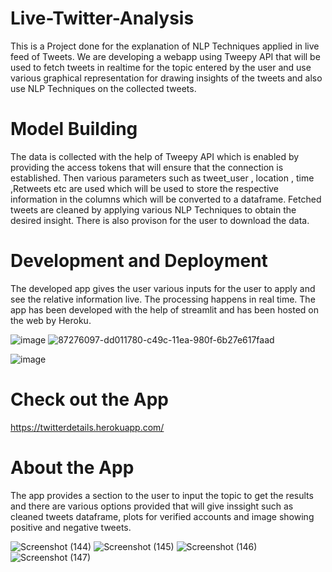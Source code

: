 # Live-Twitter-Analysis
This is a Project done for the explanation of NLP Techniques applied in live feed of Tweets.
We are developing a webapp using Tweepy API that will be used to fetch tweets in realtime for the topic entered by the user and use various graphical representation for drawing insights of the tweets and also use NLP Techniques on the collected tweets.

# Model Building

The data is collected with the help of Tweepy API which is enabled by providing the access tokens that will ensure that the connection is established. Then various parameters such as tweet_user , location , time ,Retweets etc  are used which will be used to store the respective information in the columns which will be converted to a dataframe.
Fetched tweets are cleaned by applying various NLP Techniques to obtain the desired insight. There is also provison for the user to download the data.

# Development and Deployment

The developed app gives the user various inputs for the user to apply and see the relative information live. 
The processing happens in real time.
The app has been developed with the help of streamlit and has been hosted on the web by Heroku.




   ![image](https://user-images.githubusercontent.com/76935226/140599362-a0a7176b-abb7-462d-aeda-26aff2cfdf47.png)           ![87276097-dd011780-c49c-11ea-980f-6b27e617faad](https://user-images.githubusercontent.com/76935226/140599299-224e4406-cf76-47c4-bb68-c6ee31d00099.png)

![image](https://user-images.githubusercontent.com/76935226/140599325-3d3673c7-49ba-493d-ad72-fc346d7e4b20.png)

# Check out the App
https://twitterdetails.herokuapp.com/

# About the App
The app provides a section to the user to input the topic to get the results and there are various options provided that will give inssight such as cleaned tweets dataframe, plots for verified accounts and image showing positive and negative tweets. 

![Screenshot (144)](https://user-images.githubusercontent.com/76935226/140599517-cbbbf8c3-adf2-489a-9f23-533b392ef46d.png)
![Screenshot (145)](https://user-images.githubusercontent.com/76935226/140599532-62ac7721-eb4f-4c17-85c9-d4e592eaa346.png)
![Screenshot (146)](https://user-images.githubusercontent.com/76935226/140599542-8aa4071c-1921-41b3-925a-fd833c009a79.png)
![Screenshot (147)](https://user-images.githubusercontent.com/76935226/140599566-564c136b-2548-442f-81f1-72a70ebf8744.png)

















